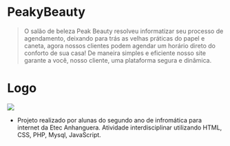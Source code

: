 # PeakyBeauty
>O salão de beleza Peak Beauty resolveu informatizar seu processo de agendamento, deixando para trás as velhas práticas do papel e caneta, 
agora nossos clientes podem agendar um horário direto do conforto de sua casa! 
De maneira simples e eficiente nosso site garante a você, nosso cliente, uma plataforma segura e dinâmica.

# Logo
<img src="https://github.com/camfeitosa/PeakyBeauty/blob/main/img/logo.png?raw=true"> 


* Projeto realizado por alunas do segundo ano de infromática para internet da Etec Anhanguera. Atividade interdisciplinar utilizando HTML, CSS, PHP, Mysql, JavaScript.
